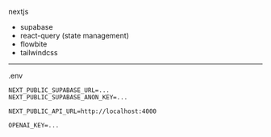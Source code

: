 nextjs

- supabase
- react-query (state management)
- flowbite
- tailwindcss

---

.env

```
NEXT_PUBLIC_SUPABASE_URL=...
NEXT_PUBLIC_SUPABASE_ANON_KEY=...

NEXT_PUBLIC_API_URL=http://localhost:4000

OPENAI_KEY=...
```
